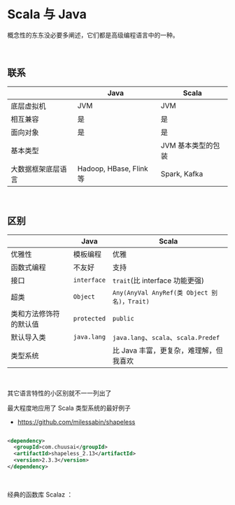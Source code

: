 # Scala 与 Java 

概念性的东东没必要多阐述，它们都是高级编程语言中的一种。

&nbsp;

## 联系

|                    | Java                    | Scala              |
| ------------------ | ----------------------- | ------------------ |
| 底层虚拟机         | JVM                     | JVM                |
| 相互兼容           | 是                      | 是                 |
| 面向对象           | 是                      | 是                 |
| 基本类型           |                         | JVM 基本类型的包装 |
| 大数据框架底层语言 | Hadoop, HBase, Flink 等 | Spark, Kafka       |

&nbsp;

## 区别

|                        | Java        | Scala                                       |
| ---------------------- | ----------- | ------------------------------------------- |
| 优雅性                 | 模板编程    | 优雅                                        |
| 函数式编程             | 不友好      | 支持                                        |
| 接口                   | `interface` | `trait`(比 interface 功能更强)              |
| 超类                   | `Object`    | `Any(AnyVal AnyRef(类 Object 别名)，Trait)` |
| 类和方法修饰符的默认值 | `protected` | `public`                                    |
| 默认导入类             | `java.lang` | `java.lang`、`scala`、`scala.Predef`        |
| 类型系统               |             | 比 Java 丰富，更复杂，难理解，但我喜欢      |

&nbsp;

其它语言特性的小区别就不一一列出了



最大程度地应用了 Scala 类型系统的最好例子

- https://github.com/milessabin/shapeless

```xml

<dependency>
  <groupId>com.chuusai</groupId>
  <artifactId>shapeless_2.13</artifactId>
  <version>2.3.3</version>
</dependency>
```

&nbsp;

经典的函数库 Scalaz ： 

```xml

```

